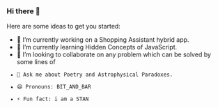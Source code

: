 ### Hi there 👋

Here are some ideas to get you started:

- 🔭 I’m currently working on a Shopping Assistant hybrid app.
- 🌱 I’m currently learning Hidden Concepts of JavaScript.
- 👯 I’m looking to collaborate on any problem which can be solved by some lines of <CODE />
- 💬 Ask me about Poetry and Astrophysical Paradoxes.
- 😄 Pronouns: BIT_AND_BAR
- ⚡ Fun fact: i am a STAN
